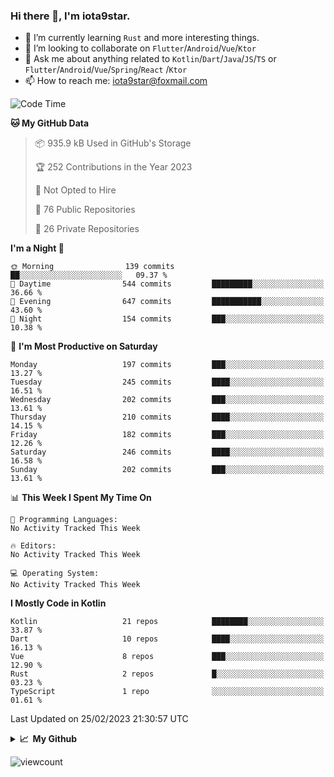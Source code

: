 ### Hi there 👋, I'm iota9star.

- 🌱 I’m currently learning `Rust` and more interesting things.
- 👯 I’m looking to collaborate on `Flutter`/`Android`/`Vue`/`Ktor`
- 💬 Ask me about anything related to `Kotlin`/`Dart`/`Java`/`JS`/`TS` or `Flutter`/`Android`/`Vue`/`Spring`/`React`
  /`Ktor`
- 📫 How to reach me: [iota9star@foxmail.com](iota9star@foxmail.com)



<!--START_SECTION:waka-->
![Code Time](http://img.shields.io/badge/Code%20Time-3%2C090%20hrs%2054%20mins-blue)

**🐱 My GitHub Data** 

> 📦 935.9 kB Used in GitHub's Storage 
 > 
> 🏆 252 Contributions in the Year 2023
 > 
> 🚫 Not Opted to Hire
 > 
> 📜 76 Public Repositories 
 > 
> 🔑 26 Private Repositories 
 > 
**I'm a Night 🦉** 

```text
🌞 Morning                139 commits         ██░░░░░░░░░░░░░░░░░░░░░░░   09.37 % 
🌆 Daytime                544 commits         █████████░░░░░░░░░░░░░░░░   36.66 % 
🌃 Evening                647 commits         ███████████░░░░░░░░░░░░░░   43.60 % 
🌙 Night                  154 commits         ███░░░░░░░░░░░░░░░░░░░░░░   10.38 % 
```
📅 **I'm Most Productive on Saturday** 

```text
Monday                   197 commits         ███░░░░░░░░░░░░░░░░░░░░░░   13.27 % 
Tuesday                  245 commits         ████░░░░░░░░░░░░░░░░░░░░░   16.51 % 
Wednesday                202 commits         ███░░░░░░░░░░░░░░░░░░░░░░   13.61 % 
Thursday                 210 commits         ████░░░░░░░░░░░░░░░░░░░░░   14.15 % 
Friday                   182 commits         ███░░░░░░░░░░░░░░░░░░░░░░   12.26 % 
Saturday                 246 commits         ████░░░░░░░░░░░░░░░░░░░░░   16.58 % 
Sunday                   202 commits         ███░░░░░░░░░░░░░░░░░░░░░░   13.61 % 
```


📊 **This Week I Spent My Time On** 

```text
💬 Programming Languages: 
No Activity Tracked This Week

🔥 Editors: 
No Activity Tracked This Week

💻 Operating System: 
No Activity Tracked This Week
```

**I Mostly Code in Kotlin** 

```text
Kotlin                   21 repos            ████████░░░░░░░░░░░░░░░░░   33.87 % 
Dart                     10 repos            ████░░░░░░░░░░░░░░░░░░░░░   16.13 % 
Vue                      8 repos             ███░░░░░░░░░░░░░░░░░░░░░░   12.90 % 
Rust                     2 repos             █░░░░░░░░░░░░░░░░░░░░░░░░   03.23 % 
TypeScript               1 repo              ░░░░░░░░░░░░░░░░░░░░░░░░░   01.61 % 
```




 Last Updated on 25/02/2023 21:30:57 UTC
<!--END_SECTION:waka-->

<details>
  <summary><b>📈&nbsp;&nbsp;My Github</b></summary>
  <br>
  <img src='https://github-profile-trophy.vercel.app/?username=iota9star'>
  <img src='https://bad-apple-github-readme.vercel.app/api?show_bg=1&username=iota9star&hide_title=true'>
  <img src='http://cr-skills-chart-widget.azurewebsites.net/api/api?username=iota9star'>
</details>


![viewcount](https://count.getloli.com/get/@iota9star?theme=rule34)
